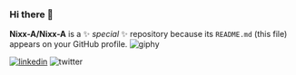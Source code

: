 ### Hi there 👋

**Nixx-A/Nixx-A** is a ✨ _special_ ✨ repository because its `README.md` (this file) appears on your GitHub profile.
![giphy](https://github.com/Nixx-A/Nixx-A/assets/71731922/f4f6cebd-1d97-429b-803f-468f26854eb1)


<a href='https://www.linkedin.com/in/nicolas-ayan-88229b213/'>![linkedin](https://github.com/Nixx-A/Nixx-A/assets/71731922/87bf4dec-2a56-4d60-920c-8260efeb298c)</a>
![twitter](https://github.com/Nixx-A/Nixx-A/assets/71731922/e4bf9a12-ca27-4374-966f-8dba8779fdfa)
